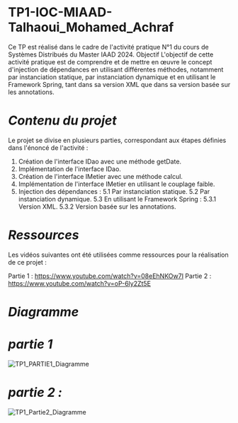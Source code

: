 # TP1-IOC-MIAAD-Talhaoui_Mohamed_Achraf
Ce TP est réalisé dans le cadre de l'activité pratique N°1 du cours de Systèmes Distribués du Master IAAD 2024.
Objectif
L'objectif de cette activité pratique est de comprendre et de mettre en œuvre le concept d'injection de dépendances en utilisant différentes méthodes, notamment par instanciation statique, par instanciation dynamique et en utilisant le Framework Spring, tant dans sa version XML que dans sa version basée sur les annotations.

# *Contenu du projet*
Le projet se divise en plusieurs parties, correspondant aux étapes définies dans l'énoncé de l'activité :

1. Création de l'interface IDao avec une méthode getDate.
2. Implémentation de l'interface IDao.
3. Création de l'interface IMetier avec une méthode calcul.
4. Implémentation de l'interface IMetier en utilisant le couplage faible.
5. Injection des dépendances :
 5.1 Par instanciation statique.
 5.2 Par instanciation dynamique.
 5.3 En utilisant le Framework Spring :
   5.3.1 Version XML.
   5.3.2 Version basée sur les annotations.
# *Ressources*
Les vidéos suivantes ont été utilisées comme ressources pour la réalisation de ce projet :

Partie 1 : https://www.youtube.com/watch?v=08eEhNKOw7I
Partie 2 : https://www.youtube.com/watch?v=oP-6ly2Zt5E
# *Diagramme*
# *partie 1*
![TP1_PARTIE1_Diagramme](https://github.com/ACHRAF-TALHAOUI/TP1-IOC-MIAAD-Talhaoui_Mohamed_Achraf/assets/137435554/cff18260-b3ff-4722-bdc2-0d1c17276679)
# *partie 2 :*
![TP1_Partie2_Diagramme](https://github.com/ACHRAF-TALHAOUI/TP1-IOC-MIAAD-Talhaoui_Mohamed_Achraf/assets/137435554/4e57ebd0-6ce4-4f07-ad4a-874fcd5dc7c3)
